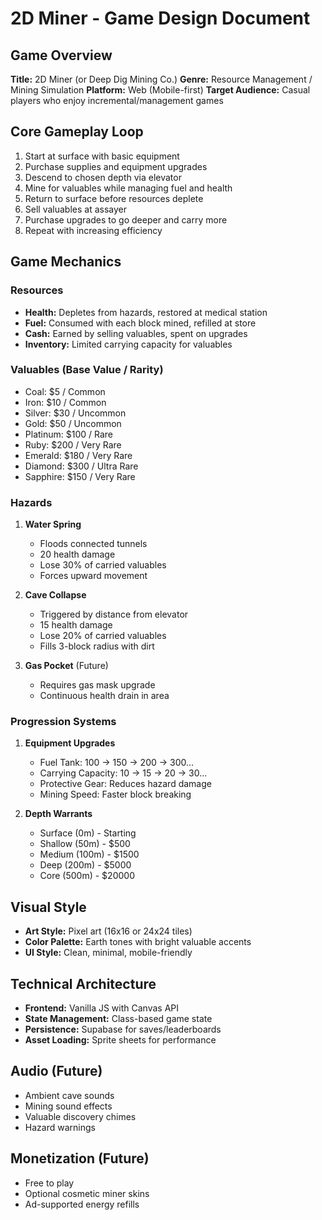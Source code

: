# 2D Miner - Game Design Document

## Game Overview
**Title:** 2D Miner (or Deep Dig Mining Co.)
**Genre:** Resource Management / Mining Simulation
**Platform:** Web (Mobile-first)
**Target Audience:** Casual players who enjoy incremental/management games

## Core Gameplay Loop
1. Start at surface with basic equipment
2. Purchase supplies and equipment upgrades
3. Descend to chosen depth via elevator
4. Mine for valuables while managing fuel and health
5. Return to surface before resources deplete
6. Sell valuables at assayer
7. Purchase upgrades to go deeper and carry more
8. Repeat with increasing efficiency

## Game Mechanics

### Resources
- **Health:** Depletes from hazards, restored at medical station
- **Fuel:** Consumed with each block mined, refilled at store
- **Cash:** Earned by selling valuables, spent on upgrades
- **Inventory:** Limited carrying capacity for valuables

### Valuables (Base Value / Rarity)
- Coal: $5 / Common
- Iron: $10 / Common  
- Silver: $30 / Uncommon
- Gold: $50 / Uncommon
- Platinum: $100 / Rare
- Ruby: $200 / Very Rare
- Emerald: $180 / Very Rare
- Diamond: $300 / Ultra Rare
- Sapphire: $150 / Very Rare

### Hazards
1. **Water Spring**
   - Floods connected tunnels
   - 20 health damage
   - Lose 30% of carried valuables
   - Forces upward movement

2. **Cave Collapse**  
   - Triggered by distance from elevator
   - 15 health damage
   - Lose 20% of carried valuables
   - Fills 3-block radius with dirt

3. **Gas Pocket** (Future)
   - Requires gas mask upgrade
   - Continuous health drain in area

### Progression Systems
1. **Equipment Upgrades**
   - Fuel Tank: 100 → 150 → 200 → 300...
   - Carrying Capacity: 10 → 15 → 20 → 30...
   - Protective Gear: Reduces hazard damage
   - Mining Speed: Faster block breaking

2. **Depth Warrants**
   - Surface (0m) - Starting
   - Shallow (50m) - $500
   - Medium (100m) - $1500  
   - Deep (200m) - $5000
   - Core (500m) - $20000

## Visual Style
- **Art Style:** Pixel art (16x16 or 24x24 tiles)
- **Color Palette:** Earth tones with bright valuable accents
- **UI Style:** Clean, minimal, mobile-friendly

## Technical Architecture
- **Frontend:** Vanilla JS with Canvas API
- **State Management:** Class-based game state
- **Persistence:** Supabase for saves/leaderboards
- **Asset Loading:** Sprite sheets for performance

## Audio (Future)
- Ambient cave sounds
- Mining sound effects
- Valuable discovery chimes
- Hazard warnings

## Monetization (Future)
- Free to play
- Optional cosmetic miner skins
- Ad-supported energy refills
